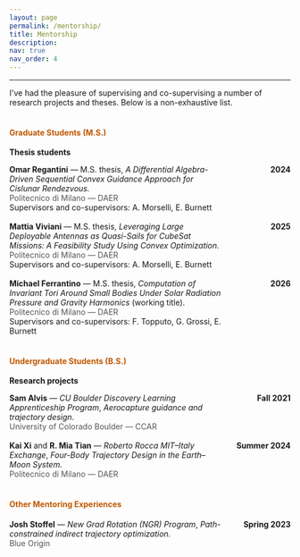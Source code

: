 ```yaml
---
layout: page
permalink: /mentorship/
title: Mentorship
description: 
nav: true
nav_order: 4
---
```


<hr class="section-separator">

I've had the pleasure of supervising and co-supervising a number of research projects and theses. Below is a non-exhaustive list.
<br><br>

#### <strong style='color:#BF5700'>Graduate Students (M.S.)</strong>

**Thesis students**

<div style="display:flex; justify-content:space-between; align-items:flex-start;">
  <div style="flex:1;">
    <strong>Omar Regantini</strong> — M.S. thesis, <em>A Differential Algebra-Driven Sequential Convex Guidance Approach for Cislunar Rendezvous.</em><br>
    <span style="color:#555;">Politecnico di Milano — DAER</span><br>
    Supervisors and co-supervisors: A. Morselli, E. Burnett
  </div>
  <div style="width:120px; text-align:right;"><strong>2024</strong></div>
</div>
<br>

<div style="display:flex; justify-content:space-between; align-items:flex-start;">
  <div style="flex:1;">
    <strong>Mattia Viviani</strong> — M.S. thesis, <em>Leveraging Large Deployable Antennas as Quasi-Sails for CubeSat Missions: A Feasibility Study Using Convex Optimization.</em><br>
    <span style="color:#555;">Politecnico di Milano — DAER</span><br>
    Supervisors and co-supervisors: A. Morselli, E. Burnett
  </div>
  <div style="width:120px; text-align:right;"><strong>2025</strong></div>
</div>
<br>

<div style="display:flex; justify-content:space-between; align-items:flex-start;">
  <div style="flex:1;">
    <strong>Michael Ferrantino</strong> — M.S. thesis, <em>Computation of Invariant Tori Around Small Bodies Under Solar Radiation Pressure and Gravity Harmonics</em> (working title).<br>
    <span style="color:#555;">Politecnico di Milano — DAER</span><br>
    Supervisors and co-supervisors: F. Topputo, G. Grossi, E. Burnett
  </div>
  <div style="width:120px; text-align:right;"><strong>2026</strong></div>
</div>
<br>

#### <strong style='color:#BF5700'>Undergraduate Students (B.S.)</strong>

**Research projects**

<div style="display:flex; justify-content:space-between; align-items:flex-start;">
  <div style="flex:1;">
    <strong>Sam Alvis</strong> — <em>CU Boulder Discovery Learning Apprenticeship Program</em>, <em>Aerocapture guidance and trajectory design.</em><br>
    <span style="color:#555;">University of Colorado Boulder — CCAR</span>
  </div>
  <div style="width:120px; text-align:right;"><strong>Fall 2021</strong></div>
</div>
<br>

<div style="display:flex; justify-content:space-between; align-items:flex-start;">
  <div style="flex:1;">
    <strong>Kai Xi</strong> and <strong>R. Mia Tian</strong> — <em>Roberto Rocca MIT–Italy Exchange</em>, <em>Four-Body Trajectory Design in the Earth–Moon System.</em><br>
    <span style="color:#555;">Politecnico di Milano — DAER</span>
  </div>
  <div style="width:120px; text-align:right;"><strong>Summer 2024</strong></div>
</div>
<br>

#### <strong style='color:#BF5700'>Other Mentoring Experiences</strong>

<div style="display:flex; justify-content:space-between; align-items:flex-start;">
  <div style="flex:1;">
    <strong>Josh Stoffel</strong> — <em>New Grad Rotation (NGR) Program</em>, <em>Path-constrained indirect trajectory optimization.</em><br>
    <span style="color:#555;">Blue Origin</span>
  </div>
  <div style="width:120px; text-align:right;"><strong>Spring 2023</strong></div>
</div>

<br>